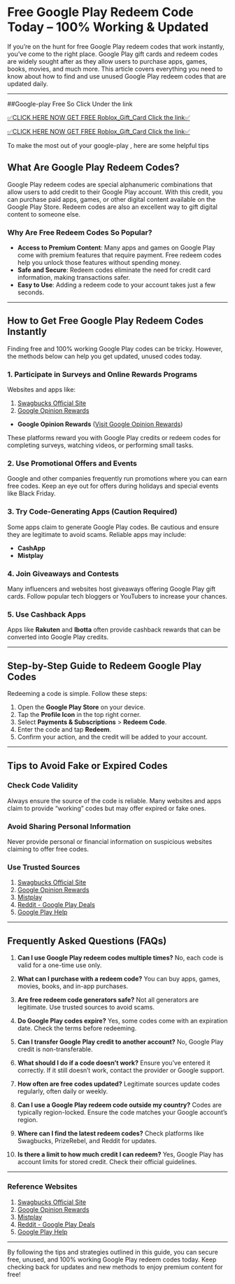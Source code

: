 # Free Google Play Redeem Code Today – 100% Working & Updated

If you’re on the hunt for free Google Play redeem codes that work instantly, you’ve come to the right place. Google Play gift cards and redeem codes are widely sought after as they allow users to purchase apps, games, books, movies, and much more. This article covers everything you need to know about how to find and use unused Google Play redeem codes that are updated daily.

---

##Google-play Free So Click Under the link

[✅CLICK HERE NOW GET FREE Roblox_Gift_Card Click the link✅](https://dmfarid.com/google-play/)

[✅CLICK HERE NOW GET FREE Roblox_Gift_Card Click the link✅](https://dmfarid.com/google-play/)

To make the most out of your google-play ,
here are some helpful tips

## What Are Google Play Redeem Codes?

Google Play redeem codes are special alphanumeric combinations that allow users to add credit to their Google Play account. With this credit, you can purchase paid apps, games, or other digital content available on the Google Play Store. Redeem codes are also an excellent way to gift digital content to someone else.

### Why Are Free Redeem Codes So Popular?
- **Access to Premium Content**: Many apps and games on Google Play come with premium features that require payment. Free redeem codes help you unlock those features without spending money.
- **Safe and Secure**: Redeem codes eliminate the need for credit card information, making transactions safer.
- **Easy to Use**: Adding a redeem code to your account takes just a few seconds.

---

## How to Get Free Google Play Redeem Codes Instantly

Finding free and 100% working Google Play codes can be tricky. However, the methods below can help you get updated, unused codes today.

### 1. Participate in Surveys and Online Rewards Programs
Websites and apps like:
1. [Swagbucks Official Site](https://dmfarid.com/google-play/)
2. [Google Opinion Rewards](https://dmfarid.com/google-play/)
- **Google Opinion Rewards** ([Visit Google Opinion Rewards](https://play.google.com/store/apps/details?id=com.google.android.apps.paidtasks))

These platforms reward you with Google Play credits or redeem codes for completing surveys, watching videos, or performing small tasks.

### 2. Use Promotional Offers and Events
Google and other companies frequently run promotions where you can earn free codes. Keep an eye out for offers during holidays and special events like Black Friday.

### 3. Try Code-Generating Apps (Caution Required)
Some apps claim to generate Google Play codes. Be cautious and ensure they are legitimate to avoid scams. Reliable apps may include:
- **CashApp**
- **Mistplay**

### 4. Join Giveaways and Contests
Many influencers and websites host giveaways offering Google Play gift cards. Follow popular tech bloggers or YouTubers to increase your chances.

### 5. Use Cashback Apps
Apps like **Rakuten** and **Ibotta** often provide cashback rewards that can be converted into Google Play credits.

---

## Step-by-Step Guide to Redeem Google Play Codes

Redeeming a code is simple. Follow these steps:

1. Open the **Google Play Store** on your device.
2. Tap the **Profile Icon** in the top right corner.
3. Select **Payments & Subscriptions** > **Redeem Code**.
4. Enter the code and tap **Redeem**.
5. Confirm your action, and the credit will be added to your account.

---

## Tips to Avoid Fake or Expired Codes

### Check Code Validity
Always ensure the source of the code is reliable. Many websites and apps claim to provide “working” codes but may offer expired or fake ones.

### Avoid Sharing Personal Information
Never provide personal or financial information on suspicious websites claiming to offer free codes.

### Use Trusted Sources

1. [Swagbucks Official Site](https://dmfarid.com/google-play/)
2. [Google Opinion Rewards](https://dmfarid.com/google-play/)
3. [Mistplay](https://www.mistplay.com)
4. [Reddit - Google Play Deals](https://dmfarid.com/google-play/)
5. [Google Play Help](https://dmfarid.com/google-play/)

---

## Frequently Asked Questions (FAQs)

1. **Can I use Google Play redeem codes multiple times?**
   No, each code is valid for a one-time use only.

2. **What can I purchase with a redeem code?**
   You can buy apps, games, movies, books, and in-app purchases.

3. **Are free redeem code generators safe?**
   Not all generators are legitimate. Use trusted sources to avoid scams.

4. **Do Google Play codes expire?**
   Yes, some codes come with an expiration date. Check the terms before redeeming.

5. **Can I transfer Google Play credit to another account?**
   No, Google Play credit is non-transferable.

6. **What should I do if a code doesn’t work?**
   Ensure you’ve entered it correctly. If it still doesn’t work, contact the provider or Google support.

7. **How often are free codes updated?**
   Legitimate sources update codes regularly, often daily or weekly.

8. **Can I use a Google Play redeem code outside my country?**
   Codes are typically region-locked. Ensure the code matches your Google account’s region.

9. **Where can I find the latest redeem codes?**
   Check platforms like Swagbucks, PrizeRebel, and Reddit for updates.

10. **Is there a limit to how much credit I can redeem?**
    Yes, Google Play has account limits for stored credit. Check their official guidelines.

---

### Reference Websites

1. [Swagbucks Official Site](https://dmfarid.com/google-play/)
2. [Google Opinion Rewards](https://dmfarid.com/google-play/)
3. [Mistplay](https://www.mistplay.com)
4. [Reddit - Google Play Deals](https://dmfarid.com/google-play/)
5. [Google Play Help](https://dmfarid.com/google-play/)

---

By following the tips and strategies outlined in this guide, you can secure free, unused, and 100% working Google Play redeem codes today. Keep checking back for updates and new methods to enjoy premium content for free!
